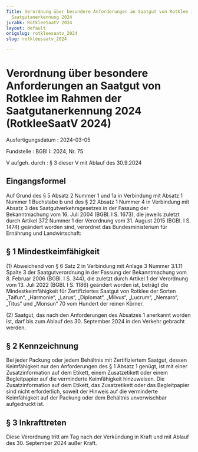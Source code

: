 ```yaml
---
Title: Verordnung über besondere Anforderungen an Saatgut von Rotklee im Rahmen der
  Saatgutanerkennung 2024
jurabk: RotkleeSaatV 2024
layout: default
origslug: rotkleesaatv_2024
slug: rotkleesaatv_2024

---
```


# Verordnung über besondere Anforderungen an Saatgut von Rotklee im Rahmen der Saatgutanerkennung 2024 (RotkleeSaatV 2024)

Ausfertigungsdatum
:   2024-03-05

Fundstelle
:   BGBl I: 2024, Nr. 75

V aufgeh. durch
:   § 3 dieser V mit Ablauf des 30.9.2024


## Eingangsformel

Auf Grund des § 5 Absatz 2 Nummer 1 und 1a in Verbindung mit Absatz 1 Nummer 1 Buchstabe b und des § 22 Absatz 1 Nummer 4 in Verbindung mit Absatz 3 des Saatgutverkehrsgesetzes in der Fassung der Bekanntmachung vom 16. Juli 2004 (BGBl. I S. 1673), die jeweils zuletzt durch Artikel 372 Nummer 1 der Verordnung vom 31. August 2015 (BGBl. I S. 1474) geändert worden sind, verordnet das Bundesministerium für Ernährung und Landwirtschaft:


## § 1 Mindestkeimfähigkeit

(1) Abweichend von § 6 Satz 2 in Verbindung mit Anlage 3 Nummer 3.1.11 Spalte 3 der Saatgutverordnung in der Fassung der Bekanntmachung vom 8. Februar 2006 (BGBl. I S. 344), die zuletzt durch Artikel 1 der Verordnung vom 13. Juli 2022 (BGBl. I S. 1186) geändert worden ist, beträgt die Mindestkeimfähigkeit für Zertifiziertes Saatgut von Rotklee der Sorten „Taifun“, „Harmonie“, „Larus“, „Diplomat“, „Milvus“, „Lucrum“, „Nemaro“, „Titus“ und „Monsun“ 70 vom Hundert der reinen Körner.

(2) Saatgut, das nach den Anforderungen des Absatzes 1 anerkannt worden ist, darf bis zum Ablauf des 30. September 2024 in den Verkehr gebracht werden.


## § 2 Kennzeichnung

Bei jeder Packung oder jedem Behältnis mit Zertifiziertem Saatgut, dessen Keimfähigkeit nur den Anforderungen des § 1 Absatz 1 genügt, ist mit einer Zusatzinformation auf dem Etikett, einem Zusatzetikett oder einem Begleitpapier auf die verminderte Keimfähigkeit hinzuweisen. Die Zusatzinformation auf dem Etikett, das Zusatzetikett oder das Begleitpapier sind nicht erforderlich, soweit der Hinweis auf die verminderte Keimfähigkeit auf der Packung oder dem Behältnis unverwischbar aufgedruckt ist.


## § 3 Inkrafttreten

Diese Verordnung tritt am Tag nach der Verkündung in Kraft und mit Ablauf des 30. September 2024 außer Kraft.

